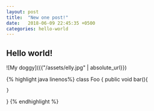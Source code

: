 ```yaml
---
layout: post
title:  "New one post!"
date:   2018-06-09 22:45:35 +0500
categories: hello-world
---
```


## Hello world!

![My doggy]({{"/assets/elly.jpg" | absolute_url}})

{% highlight java linenos%}
class Foo {
	public void bar(){

	}
}
{% endhighlight %}
